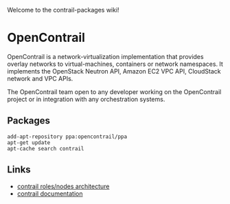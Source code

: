 Welcome to the contrail-packages wiki!

# OpenContrail

OpenContrail is a network-virtualization implementation that provides overlay networks to virtual-machines, containers or network namespaces. It implements the OpenStack Neutron API, Amazon EC2 VPC API, CloudStack network and VPC APIs.

The OpenContrail team open to any developer working on the OpenContrail project or in integration with any orchestration systems.

## Packages

```
add-apt-repository ppa:opencontrail/ppa
apt-get update
apt-cache search contrail
```

## Links

* [contrail roles/nodes architecture](https://github.com/Juniper/contrail-controller/wiki/Roles-Daemons-Ports)
* [contrail documentation](http://opencontrail.org/opencontrail-architecture-documentation/)
